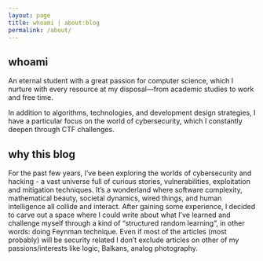```yaml
---
layout: page
title: whoami | about:blog
permalink: /about/
---
```


## whoami
An eternal student with a great passion for computer science, which I nurture with every resource at my disposal—from academic studies to work and free time.  

In addition to algorithms, technologies, and development design strategies, I have a particular focus on the world of cybersecurity, which I constantly deepen through CTF challenges.

## why this blog
For the past few years, I’ve been exploring the worlds of cybersecurity and hacking - a vast universe full of curious stories, vulnerabilities, exploitation and mitigation techniques.
It’s a wonderland where software complexity, mathematical beauty, societal dynamics, wired things, and human intelligence all collide and interact.
After gaining some experience, I decided to carve out a space where I could write about what I’ve learned and challenge myself through a kind of “structured random learning”, in other words: doing Feynman technique.
Even if most of the articles (most probably) will be security related I don’t exclude articles on other of my passions/interests like logic, Balkans, analog photography.

